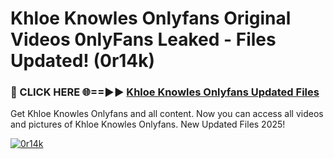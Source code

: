 # Khloe Knowles Onlyfans Original Videos 0nlyFans Leaked - Files Updated! (0r14k)

<h3>🔴 CLICK HERE 🌐==►► <a href="https://tinyurl.com/brd5kh86" rel="nofollow">Khloe Knowles Onlyfans Updated Files</a></h3>

Get Khloe Knowles Onlyfans and all content. Now you can access all videos and pictures of Khloe Knowles Onlyfans. New Updated Files 2025!

[![0r14k](https://i.imgur.com/K7sEzmb.gif)](https://tinyurl.com/brd5kh86)
